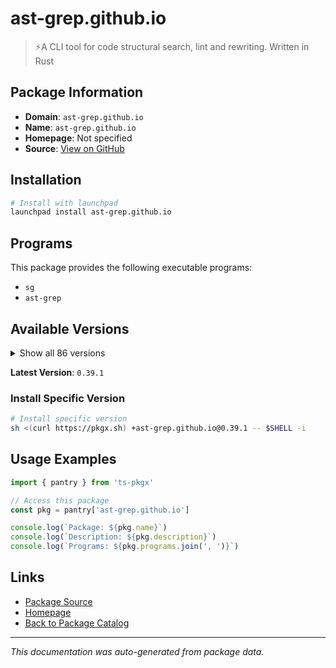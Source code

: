 # ast-grep.github.io

> ⚡A CLI tool for code structural search, lint and rewriting. Written in Rust

## Package Information

- **Domain**: `ast-grep.github.io`
- **Name**: `ast-grep.github.io`
- **Homepage**: Not specified
- **Source**: [View on GitHub](https://github.com/pkgxdev/pantry/tree/main/projects/ast-grep.github.io/package.yml)

## Installation

```bash
# Install with launchpad
launchpad install ast-grep.github.io
```

## Programs

This package provides the following executable programs:

- `sg`
- `ast-grep`

## Available Versions

<details>
<summary>Show all 86 versions</summary>

- `0.39.1`, `0.39.0`, `0.38.7`, `0.38.6`, `0.38.5`
- `0.38.4`, `0.38.3`, `0.38.2`, `0.38.1`, `0.38.0`
- `0.37.0`, `0.36.3`, `0.36.2`, `0.36.1`, `0.36.0`
- `0.35.0`, `0.34.4`, `0.34.3`, `0.34.2`, `0.34.1`
- `0.34.0`, `0.33.1`, `0.33.0`, `0.32.3`, `0.32.2`
- `0.32.1`, `0.32.0`, `0.31.1`, `0.31.0`, `0.30.1`
- `0.30.0`, `0.29.0`, `0.28.1`, `0.28.0`, `0.27.2`
- `0.27.1`, `0.27.0`, `0.26.3`, `0.26.2`, `0.26.1`
- `0.26.0`, `0.25.7`, `0.25.6`, `0.25.5`, `0.25.4`
- `0.25.3`, `0.25.2`, `0.25.1`, `0.25.0`, `0.24.1`
- `0.24.0`, `0.23.1`, `0.23.0`, `0.22.6`, `0.22.5`
- `0.22.4`, `0.22.3`, `0.22.2`, `0.22.1`, `0.22.0`
- `0.21.4`, `0.21.3`, `0.21.2`, `0.21.1`, `0.21.0`
- `0.20.5`, `0.20.4`, `0.20.3`, `0.20.2`, `0.20.1`
- `0.20.0`, `0.19.4`, `0.19.3`, `0.19.2`, `0.19.1`
- `0.19.0`, `0.18.1`, `0.18.0`, `0.17.1`, `0.17.0`
- `0.16.1`, `0.16.0`, `0.15.1`, `0.15.0`, `0.14.4`
- `0.14.3`

</details>

**Latest Version**: `0.39.1`

### Install Specific Version

```bash
# Install specific version
sh <(curl https://pkgx.sh) +ast-grep.github.io@0.39.1 -- $SHELL -i
```

## Usage Examples

```typescript
import { pantry } from 'ts-pkgx'

// Access this package
const pkg = pantry['ast-grep.github.io']

console.log(`Package: ${pkg.name}`)
console.log(`Description: ${pkg.description}`)
console.log(`Programs: ${pkg.programs.join(', ')}`)
```

## Links

- [Package Source](https://github.com/pkgxdev/pantry/tree/main/projects/ast-grep.github.io/package.yml)
- [Homepage](#)
- [Back to Package Catalog](../../package-catalog.md)

---

*This documentation was auto-generated from package data.*
